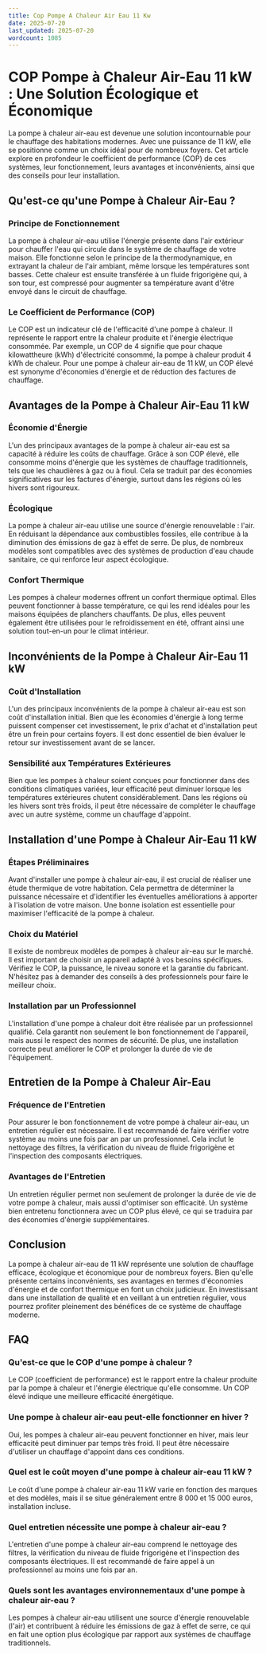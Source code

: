 ```yaml
---
title: Cop Pompe A Chaleur Air Eau 11 Kw
date: 2025-07-20
last_updated: 2025-07-20
wordcount: 1085
---
```


# COP Pompe à Chaleur Air-Eau 11 kW : Une Solution Écologique et Économique

La pompe à chaleur air-eau est devenue une solution incontournable pour le chauffage des habitations modernes. Avec une puissance de 11 kW, elle se positionne comme un choix idéal pour de nombreux foyers. Cet article explore en profondeur le coefficient de performance (COP) de ces systèmes, leur fonctionnement, leurs avantages et inconvénients, ainsi que des conseils pour leur installation.

## Qu'est-ce qu'une Pompe à Chaleur Air-Eau ?

### Principe de Fonctionnement

La pompe à chaleur air-eau utilise l'énergie présente dans l'air extérieur pour chauffer l'eau qui circule dans le système de chauffage de votre maison. Elle fonctionne selon le principe de la thermodynamique, en extrayant la chaleur de l'air ambiant, même lorsque les températures sont basses. Cette chaleur est ensuite transférée à un fluide frigorigène qui, à son tour, est compressé pour augmenter sa température avant d'être envoyé dans le circuit de chauffage.

### Le Coefficient de Performance (COP)

Le COP est un indicateur clé de l'efficacité d'une pompe à chaleur. Il représente le rapport entre la chaleur produite et l'énergie électrique consommée. Par exemple, un COP de 4 signifie que pour chaque kilowattheure (kWh) d'électricité consommé, la pompe à chaleur produit 4 kWh de chaleur. Pour une pompe à chaleur air-eau de 11 kW, un COP élevé est synonyme d'économies d'énergie et de réduction des factures de chauffage.

## Avantages de la Pompe à Chaleur Air-Eau 11 kW

### Économie d'Énergie

L'un des principaux avantages de la pompe à chaleur air-eau est sa capacité à réduire les coûts de chauffage. Grâce à son COP élevé, elle consomme moins d'énergie que les systèmes de chauffage traditionnels, tels que les chaudières à gaz ou à fioul. Cela se traduit par des économies significatives sur les factures d'énergie, surtout dans les régions où les hivers sont rigoureux.

### Écologique

La pompe à chaleur air-eau utilise une source d'énergie renouvelable : l'air. En réduisant la dépendance aux combustibles fossiles, elle contribue à la diminution des émissions de gaz à effet de serre. De plus, de nombreux modèles sont compatibles avec des systèmes de production d'eau chaude sanitaire, ce qui renforce leur aspect écologique.

### Confort Thermique

Les pompes à chaleur modernes offrent un confort thermique optimal. Elles peuvent fonctionner à basse température, ce qui les rend idéales pour les maisons équipées de planchers chauffants. De plus, elles peuvent également être utilisées pour le refroidissement en été, offrant ainsi une solution tout-en-un pour le climat intérieur.

## Inconvénients de la Pompe à Chaleur Air-Eau 11 kW

### Coût d'Installation

L'un des principaux inconvénients de la pompe à chaleur air-eau est son coût d'installation initial. Bien que les économies d'énergie à long terme puissent compenser cet investissement, le prix d'achat et d'installation peut être un frein pour certains foyers. Il est donc essentiel de bien évaluer le retour sur investissement avant de se lancer.

### Sensibilité aux Températures Extérieures

Bien que les pompes à chaleur soient conçues pour fonctionner dans des conditions climatiques variées, leur efficacité peut diminuer lorsque les températures extérieures chutent considérablement. Dans les régions où les hivers sont très froids, il peut être nécessaire de compléter le chauffage avec un autre système, comme un chauffage d'appoint.

## Installation d'une Pompe à Chaleur Air-Eau 11 kW

### Étapes Préliminaires

Avant d'installer une pompe à chaleur air-eau, il est crucial de réaliser une étude thermique de votre habitation. Cela permettra de déterminer la puissance nécessaire et d'identifier les éventuelles améliorations à apporter à l'isolation de votre maison. Une bonne isolation est essentielle pour maximiser l'efficacité de la pompe à chaleur.

### Choix du Matériel

Il existe de nombreux modèles de pompes à chaleur air-eau sur le marché. Il est important de choisir un appareil adapté à vos besoins spécifiques. Vérifiez le COP, la puissance, le niveau sonore et la garantie du fabricant. N'hésitez pas à demander des conseils à des professionnels pour faire le meilleur choix.

### Installation par un Professionnel

L'installation d'une pompe à chaleur doit être réalisée par un professionnel qualifié. Cela garantit non seulement le bon fonctionnement de l'appareil, mais aussi le respect des normes de sécurité. De plus, une installation correcte peut améliorer le COP et prolonger la durée de vie de l'équipement.

## Entretien de la Pompe à Chaleur Air-Eau

### Fréquence de l'Entretien

Pour assurer le bon fonctionnement de votre pompe à chaleur air-eau, un entretien régulier est nécessaire. Il est recommandé de faire vérifier votre système au moins une fois par an par un professionnel. Cela inclut le nettoyage des filtres, la vérification du niveau de fluide frigorigène et l'inspection des composants électriques.

### Avantages de l'Entretien

Un entretien régulier permet non seulement de prolonger la durée de vie de votre pompe à chaleur, mais aussi d'optimiser son efficacité. Un système bien entretenu fonctionnera avec un COP plus élevé, ce qui se traduira par des économies d'énergie supplémentaires.

## Conclusion

La pompe à chaleur air-eau de 11 kW représente une solution de chauffage efficace, écologique et économique pour de nombreux foyers. Bien qu'elle présente certains inconvénients, ses avantages en termes d'économies d'énergie et de confort thermique en font un choix judicieux. En investissant dans une installation de qualité et en veillant à un entretien régulier, vous pourrez profiter pleinement des bénéfices de ce système de chauffage moderne.

## FAQ

### Qu'est-ce que le COP d'une pompe à chaleur ?

Le COP (coefficient de performance) est le rapport entre la chaleur produite par la pompe à chaleur et l'énergie électrique qu'elle consomme. Un COP élevé indique une meilleure efficacité énergétique.

### Une pompe à chaleur air-eau peut-elle fonctionner en hiver ?

Oui, les pompes à chaleur air-eau peuvent fonctionner en hiver, mais leur efficacité peut diminuer par temps très froid. Il peut être nécessaire d'utiliser un chauffage d'appoint dans ces conditions.

### Quel est le coût moyen d'une pompe à chaleur air-eau 11 kW ?

Le coût d'une pompe à chaleur air-eau 11 kW varie en fonction des marques et des modèles, mais il se situe généralement entre 8 000 et 15 000 euros, installation incluse.

### Quel entretien nécessite une pompe à chaleur air-eau ?

L'entretien d'une pompe à chaleur air-eau comprend le nettoyage des filtres, la vérification du niveau de fluide frigorigène et l'inspection des composants électriques. Il est recommandé de faire appel à un professionnel au moins une fois par an.

### Quels sont les avantages environnementaux d'une pompe à chaleur air-eau ?

Les pompes à chaleur air-eau utilisent une source d'énergie renouvelable (l'air) et contribuent à réduire les émissions de gaz à effet de serre, ce qui en fait une option plus écologique par rapport aux systèmes de chauffage traditionnels.